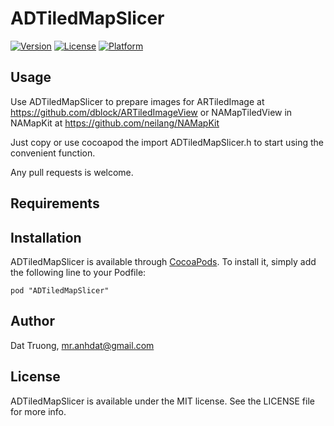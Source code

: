 # ADTiledMapSlicer

[![Version](https://img.shields.io/cocoapods/v/ADTiledMapSlicer.svg?style=flat)](http://cocoadocs.org/docsets/ADTiledMapSlicer)
[![License](https://img.shields.io/cocoapods/l/ADTiledMapSlicer.svg?style=flat)](http://cocoadocs.org/docsets/ADTiledMapSlicer)
[![Platform](https://img.shields.io/cocoapods/p/ADTiledMapSlicer.svg?style=flat)](http://cocoadocs.org/docsets/ADTiledMapSlicer)

## Usage

Use ADTiledMapSlicer to prepare images for ARTiledImage at https://github.com/dblock/ARTiledImageView or NAMapTiledView in NAMapKit at https://github.com/neilang/NAMapKit

Just copy or use cocoapod the import ADTiledMapSlicer.h to start using the convenient function.

Any pull requests is welcome.

## Requirements

## Installation

ADTiledMapSlicer is available through [CocoaPods](http://cocoapods.org). To install
it, simply add the following line to your Podfile:

    pod "ADTiledMapSlicer"

## Author

Dat Truong, mr.anhdat@gmail.com

## License

ADTiledMapSlicer is available under the MIT license. See the LICENSE file for more info.

